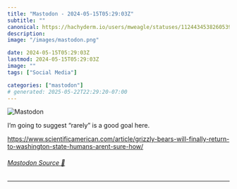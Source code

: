 ```yaml
---
title: "Mastodon - 2024-05-15T05:29:03Z"
subtitle: ""
canonical: https://hachyderm.io/users/mweagle/statuses/112443453826053976
description:
image: "/images/mastodon.png"

date: 2024-05-15T05:29:03Z
lastmod: 2024-05-15T05:29:03Z
image: ""
tags: ["Social Media"]

categories: ["mastodon"]
# generated: 2025-05-22T22:29:20-07:00
---
```

![Mastodon](/images/mastodon.png)

<p>I’m going to suggest “rarely” is a good goal here.</p><p><a href="https://www.scientificamerican.com/article/grizzly-bears-will-finally-return-to-washington-state-humans-arent-sure-how/" target="_blank" rel="nofollow noopener noreferrer" translate="no"><span class="invisible">https://www.</span><span class="ellipsis">scientificamerican.com/article</span><span class="invisible">/grizzly-bears-will-finally-return-to-washington-state-humans-arent-sure-how/</span></a></p>


###### [Mastodon Source 🐘](https://hachyderm.io/@mweagle/112443453826053976)

___
